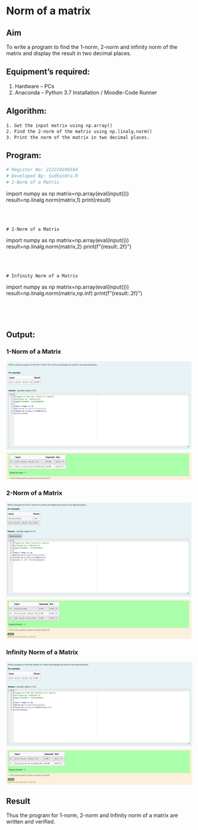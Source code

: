 # Norm of a matrix
## Aim
To write a program to find the 1-norm, 2-norm and infinity norm of the matrix and display the result in two decimal places.
## Equipment’s required:
1.	Hardware – PCs
2.	Anaconda – Python 3.7 Installation / Moodle-Code Runner
## Algorithm:
	1. Get the input matrix using np.array()   
    2. Find the 2-norm of the matrix using np.linalg.norm()
	3. Print the norm of the matrix in two decimal places.
## Program:
```Python
# Register No: 212224240164
# Developed By: Sudhindra.R
# 1-Norm of a Matrix
```
import numpy as np
matrix=np.array(eval(input()))
result=np.linalg.norm(matrix,1)
print(result)
```



# 2-Norm of a Matrix
```
import numpy as np
matrix=np.array(eval(input()))
result=np.linalg.norm(matrix,2)
print(f"{result:.2f}")
```



# Infinity Norm of a Matrix
```
import numpy as np
matrix=np.array(eval(input()))
result=np.linalg.norm(matrix,np.inf)
print(f"{result:.2f}")
```




```
## Output:
### 1-Norm of a Matrix
![alt text](image.png)

### 2-Norm of a Matrix
![alt text](image-1.png)
### Infinity Norm of a Matrix
![alt text](image-2.png)

## Result
Thus the program for 1-norm, 2-norm and Infinity norm of a matrix are written and verified.
